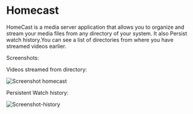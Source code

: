 # Homecast
HomeCast is a media server application that allows you to organize and stream your media files from any directory of your system.
It also Persist watch history.You can see a list of directories from where you have streamed videos earlier.

Screenshots:

Videos streamed from directory:

![Screenshot homecast](https://user-images.githubusercontent.com/114798928/224530933-0ba3b360-0604-4343-b176-8e682386aa78.png)

Persistent Watch history:

![Screenshot-history](https://user-images.githubusercontent.com/114798928/224531184-09c7c846-cdab-456f-a413-bf13222908c5.png)

